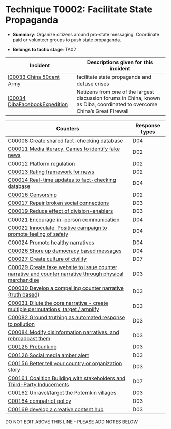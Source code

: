 # Technique T0002: Facilitate State Propaganda

* **Summary**: Organize citizens around pro-state messaging. Coordinate paid or volunteer groups to push state propaganda.

* **Belongs to tactic stage**: TA02


| Incident | Descriptions given for this incident |
| -------- | -------------------- |
| [I00033 China 50cent Army](../../generated_pages/incidents/I00033.md) | facilitate state propaganda and defuse crises |
| [I00034 DibaFacebookExpedition](../../generated_pages/incidents/I00034.md) | Netizens from one of the largest discussion forums in China, known as Diba, coordinated to overcome China’s Great Firewall |



| Counters | Response types |
| -------- | -------------- |
| [C00008 Create shared fact-checking database](../../generated_pages/counters/C00008.md) | D04 |
| [C00011 Media literacy. Games to identify fake news](../../generated_pages/counters/C00011.md) | D02 |
| [C00012 Platform regulation](../../generated_pages/counters/C00012.md) | D02 |
| [C00013 Rating framework for news](../../generated_pages/counters/C00013.md) | D02 |
| [C00014 Real-time updates to fact-checking database](../../generated_pages/counters/C00014.md) | D04 |
| [C00016 Censorship](../../generated_pages/counters/C00016.md) | D02 |
| [C00017 Repair broken social connections](../../generated_pages/counters/C00017.md) | D03 |
| [C00019 Reduce effect of division-enablers](../../generated_pages/counters/C00019.md) | D03 |
| [C00021 Encourage in-person communication](../../generated_pages/counters/C00021.md) | D04 |
| [C00022 Innoculate. Positive campaign to promote feeling of safety](../../generated_pages/counters/C00022.md) | D04 |
| [C00024 Promote healthy narratives](../../generated_pages/counters/C00024.md) | D04 |
| [C00026 Shore up democracy based messages](../../generated_pages/counters/C00026.md) | D04 |
| [C00027 Create culture of civility](../../generated_pages/counters/C00027.md) | D07 |
| [C00029 Create fake website to issue counter narrative and counter narrative through physical merchandise](../../generated_pages/counters/C00029.md) | D03 |
| [C00030 Develop a compelling counter narrative (truth based)](../../generated_pages/counters/C00030.md) | D03 |
| [C00031 Dilute the core narrative - create multiple permutations, target / amplify](../../generated_pages/counters/C00031.md) | D03 |
| [C00082 Ground truthing as automated response to pollution](../../generated_pages/counters/C00082.md) | D03 |
| [C00084 Modify disinformation narratives, and rebroadcast them](../../generated_pages/counters/C00084.md) | D03 |
| [C00125 Prebunking](../../generated_pages/counters/C00125.md) | D03 |
| [C00126 Social media amber alert](../../generated_pages/counters/C00126.md) | D03 |
| [C00156 Better tell your country or organization story](../../generated_pages/counters/C00156.md) | D03 |
| [C00161 Coalition Building with stakeholders and Third-Party Inducements](../../generated_pages/counters/C00161.md) | D07 |
| [C00162 Unravel/target the Potemkin villages](../../generated_pages/counters/C00162.md) | D03 |
| [C00164 compatriot policy](../../generated_pages/counters/C00164.md) | D03 |
| [C00169 develop a creative content hub](../../generated_pages/counters/C00169.md) | D03 |


DO NOT EDIT ABOVE THIS LINE - PLEASE ADD NOTES BELOW